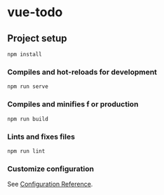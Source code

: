 # vue-todo

## Project setup
```
npm install
```

### Compiles and hot-reloads for development
```
npm run serve
```

### Compiles and minifies f or production
```
npm run build
```

### Lints and fixes files
```
npm run lint
```

### Customize configuration
See [Configuration Reference](https://cli.vuejs.org/config/).
